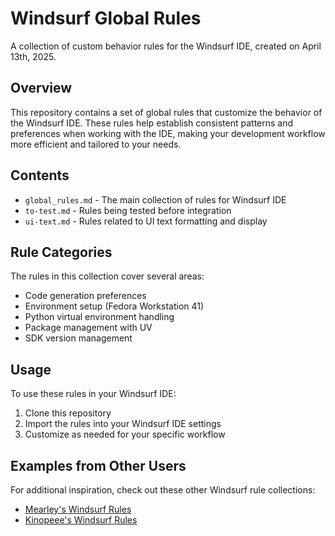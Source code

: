 # Windsurf Global Rules

A collection of custom behavior rules for the Windsurf IDE, created on April 13th, 2025.

## Overview

This repository contains a set of global rules that customize the behavior of the Windsurf IDE. These rules help establish consistent patterns and preferences when working with the IDE, making your development workflow more efficient and tailored to your needs.

## Contents

- `global_rules.md` - The main collection of rules for Windsurf IDE
- `to-test.md` - Rules being tested before integration
- `ui-text.md` - Rules related to UI text formatting and display

## Rule Categories

The rules in this collection cover several areas:

- Code generation preferences
- Environment setup (Fedora Workstation 41)
- Python virtual environment handling
- Package management with UV
- SDK version management

## Usage

To use these rules in your Windsurf IDE:

1. Clone this repository
2. Import the rules into your Windsurf IDE settings
3. Customize as needed for your specific workflow

## Examples from Other Users

For additional inspiration, check out these other Windsurf rule collections:

- [Mearley's Windsurf Rules](https://gist.github.com/mearleycf/5d32bc345c67696928db9ebc987241c7)
- [Kinopeee's Windsurf Rules](https://github.com/kinopeee/windsurfrules)

 